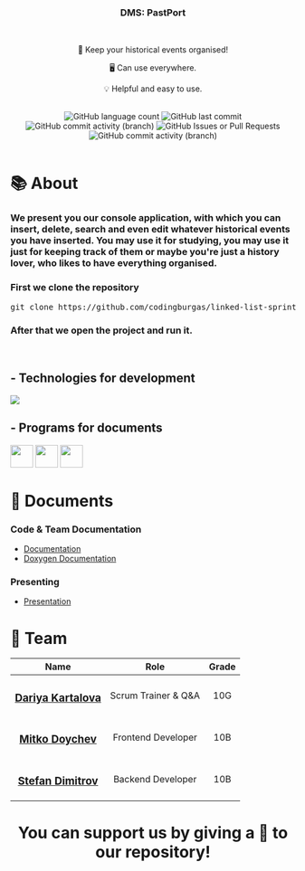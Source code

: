 <h3 align="center">DMS: PastPort</h3>
</br>

<div align="center">
    <p>👥 Keep your historical events organised!</p>
    <p>🖥️ Can use everywhere.</p>
    <p>💡 Helpful and easy to use. </p>
</div>
</br>
<div align="center">
  <img alt="GitHub language count" src="https://github.com/codingburgas/linked-list-sprint-project-dms">
  <img alt="GitHub last commit" src="https://github.com/codingburgas/linked-list-sprint-project-dms">
  <img alt="GitHub commit activity (branch)" src="https://github.com/codingburgas/linked-list-sprint-project-dms">
  <img alt="GitHub Issues or Pull Requests" src="https://github.com/codingburgas/linked-list-sprint-project-dms">
  <img alt="GitHub commit activity (branch)" src="https://github.com/codingburgas/linked-list-sprint-project-dms">
</div>
<br>

# 📚 About
### We present you our console application, with which you can insert, delete, search and even edit whatever historical events you have inserted. You may use it for studying, you may use it just for keeping track of them or maybe you're just a history lover, who likes to have everything organised.
### First we clone the repository 
<pre>git clone https://github.com/codingburgas/linked-list-sprint-project-dms.git</pre>
### After that we open the project and run it.

<br>


## - Technologies for development
<div align="left">
    <img src="https://skillicons.dev/icons?i=git,github,cpp"/>
</div>

## - Programs for documents
<div align="left">
  <img width="40" height="40" src="https://images-wixmp-ed30a86b8c4ca887773594c2.wixmp.com/i/6ac1857f-f453-48fa-b3b9-4033de693b17/dbd0jys-fde5ad33-8c95-4dea-83fc-56c72aea2eb1.png">
  <img width="40" height="40" src="https://mailmeteor.com/logos/assets/PNG/Microsoft_Office_Word_Logo_512px.png">
  <img width="40" height="40" src="https://mailmeteor.com/logos/assets/PNG/Microsoft_Office_PowerPoint_Logo_512px.png">  
</div>

# 📁 Documents
### Code & Team Documentation
  - [Documentation](https://github.com/codingburgas/linked-list-sprint-project-dms/blob/main/docs/DMS-Documentation.docx)
  - [Doxygen Documentation]()

### Presenting
  - [Presentation](https://github.com/codingburgas/linked-list-sprint-project-dms/blob/main/docs/DMS-Presentation.pptx)

# 👥 Team

| Name | Role | Grade |
| :---:   | :---: | :---: |
|  <h3><a href = "https://github.com/DYkartalova22">Dariya Kartalova</a></h3> | Scrum Trainer & Q&A | 10G |
| <h3><a href = "https://github.com/IDRaykova22">Mitko Doychev</a></h3> | Frontend Developer | 10B |
| <h3><a href = "https://github.com/AAVezirova22">Stefan Dimitrov</a></h3> |  Backend Developer  | 10B |


<h1 align="center">
 You can support us by giving a 💛 to our repository!
</h1>

